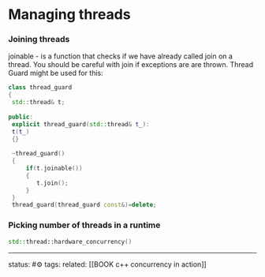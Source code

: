 



























# Managing threads

### Joining threads
joinable - is a function that checks if we have already called join on a thread.
You should be careful with join if exceptions are are thrown.
Thread Guard might be used for this:

```cpp
class thread_guard
{
 std::thread& t;
	
public:
 explicit thread_guard(std::thread& t_):
 t(t_)
 {}
	
 ~thread_guard()
 {
 	 if(t.joinable())
	 {
		t.join();
	 }
 }
 thread_guard(thread_guard const&)=delete;
 ```

### Picking number of threads in a runtime

```cpp
std::thread::hardware_concurrency()
```

--- 
status: #⚙️ 
tags:
related: [[BOOK c++ concurrency in action]]